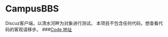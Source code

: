 # CampusBBS
Discuz客户端，以清水河畔为对象进行测试。
本项目不包含任何代码，想查看代码的客观请移步。
###[Code 地址](http://git.oschina.net/XuChunH/CampusBBS)

